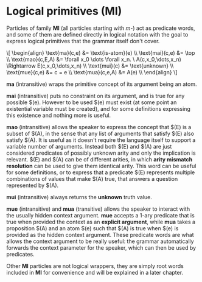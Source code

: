# Logical primitives (MI)

Particles of family __MI__ (all particles starting with _m-_) act as predicate
words, and some of them are defined directly in logical notation with the goal
to express logical primitives that the grammar itself don't cover.

\\[ \begin{align}
\text{ma}(c,e)      &= \text{is-atom}(e) \\\\
\text{mai}(c,e)     &= \top \\\\
\text{mao}(c,E,A)   &= \forall x_0 \dots \forall x_n. \\ A(c,x_0,\dots,x_n) \Rightarrow E(c,x_0,\dots,x_n) \\\\
\text{mui}(c)       &= \text{unknown} \\\\
\text{mue}(c,e)     &= c = e \\\\
\text{mua}(c,e,A)   &= A(e) \\\\
\end{align} \\]

__ma__ (intransitive) wraps the primitive concept of its argument being an atom.

__mai__ (intransitive) puts no constraint on its argument, and is true for any possible $(e).
However to be used $(e) must exist (at some point an existential variable must
be created), and for some definitions expressing this existence and nothing
more is useful.

__mao__ (intransitive) allows the speaker to express the concept that $(E) is a subset of $(A),
in the sense that any list of arguments that satisfy $(E) also satisfy $(A). It
is useful as it doesn't require the language itself to support a variable number
of arguments. Instead both $(E) and $(A) are just considered predicates of
possibly unknown arity and only the implication is relevant. $(E) and $(A)
can be of different arities, in which __arity mismatch resolution__ can
be used to give them identical arity. This word can be useful for some
definitions, or to express that a predicate $(E) represents multiple
combinations of values that make $(A) true, that answers a question represented
by $(A).

__mui__ (intransitive) always returns the __unknown__ truth value.

__mue__ (intransitive) and __mua__ (transitive) allows the speaker to interact with the usually hidden
context argument. __mue__ accepts a 1-ary predicate that is true when provided
the context as an __explicit argument__, while __mua__ takes a proposition $(A)
and an atom $(e) such that $(A) is true when $(e) is provided as the hidden
context argument. These predicate words are what allows the context argument
to be really useful: the grammar automatically forwards the context parameter
for the speaker, which can then be used by predicates.

Other __MI__ particles are not logical wrappers, they are simply root words
included in __MI__ for convenience and will be explained in a later chapter.
